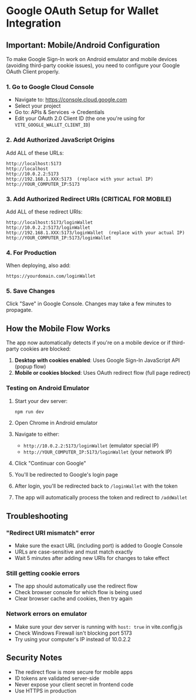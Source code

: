 # Google OAuth Setup for Wallet Integration

## Important: Mobile/Android Configuration

To make Google Sign-In work on Android emulator and mobile devices (avoiding third-party cookie issues), you need to configure your Google OAuth Client properly.

### 1. Go to Google Cloud Console
- Navigate to: https://console.cloud.google.com
- Select your project
- Go to: APIs & Services → Credentials
- Edit your OAuth 2.0 Client ID (the one you're using for `VITE_GOOGLE_WALLET_CLIENT_ID`)

### 2. Add Authorized JavaScript Origins
Add ALL of these URLs:
```
http://localhost:5173
http://localhost
http://10.0.2.2:5173
http://192.168.1.XXX:5173  (replace with your actual IP)
http://YOUR_COMPUTER_IP:5173
```

### 3. Add Authorized Redirect URIs (CRITICAL FOR MOBILE)
Add ALL of these redirect URIs:
```
http://localhost:5173/loginWallet
http://10.0.2.2:5173/loginWallet
http://192.168.1.XXX:5173/loginWallet  (replace with your actual IP)
http://YOUR_COMPUTER_IP:5173/loginWallet
```

### 4. For Production
When deploying, also add:
```
https://yourdomain.com/loginWallet
```

### 5. Save Changes
Click "Save" in Google Console. Changes may take a few minutes to propagate.

## How the Mobile Flow Works

The app now automatically detects if you're on a mobile device or if third-party cookies are blocked:

1. **Desktop with cookies enabled**: Uses Google Sign-In JavaScript API (popup flow)
2. **Mobile or cookies blocked**: Uses OAuth redirect flow (full page redirect)

### Testing on Android Emulator

1. Start your dev server:
   ```bash
   npm run dev
   ```

2. Open Chrome in Android emulator

3. Navigate to either:
   - `http://10.0.2.2:5173/loginWallet` (emulator special IP)
   - `http://YOUR_COMPUTER_IP:5173/loginWallet` (your network IP)

4. Click "Continuar con Google"

5. You'll be redirected to Google's login page

6. After login, you'll be redirected back to `/loginWallet` with the token

7. The app will automatically process the token and redirect to `/addWallet`

## Troubleshooting

### "Redirect URI mismatch" error
- Make sure the exact URL (including port) is added to Google Console
- URLs are case-sensitive and must match exactly
- Wait 5 minutes after adding new URIs for changes to take effect

### Still getting cookie errors
- The app should automatically use the redirect flow
- Check browser console for which flow is being used
- Clear browser cache and cookies, then try again

### Network errors on emulator
- Make sure your dev server is running with `host: true` in vite.config.js
- Check Windows Firewall isn't blocking port 5173
- Try using your computer's IP instead of 10.0.2.2

## Security Notes

- The redirect flow is more secure for mobile apps
- ID tokens are validated server-side
- Never expose your client secret in frontend code
- Use HTTPS in production